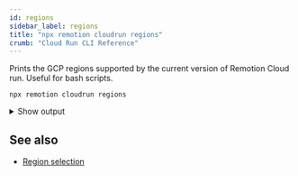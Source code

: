 ```yaml
---
id: regions
sidebar_label: regions
title: "npx remotion cloudrun regions"
crumb: "Cloud Run CLI Reference"
---
```


Prints the GCP regions supported by the current version of Remotion Cloud run. Useful for bash scripts.

```
npx remotion cloudrun regions
```

<details>
<summary>Show output
</summary>
<pre>
asia-east1 asia-east2 asia-northeast1 asia-northeast2 asia-northeast3 asia-south1 asia-south2 asia-southeast1 asia-southeast2 australia-southeast1 australia-southeast2 europe-central2 europe-north1 europe-southwest1 europe-west1 europe-west2 europe-west3 europe-west4 europe-west6 europe-west8 europe-west9 me-west1 northamerica-northeast1 northamerica-northeast2 southamerica-east1 southamerica-west1 us-central1 us-east1 us-east4 us-east5 us-south1 us-west1 us-west2 us-west3 us-west4</pre>
</details>

## See also

- [Region selection](/docs/cloudrun/region-selection)
